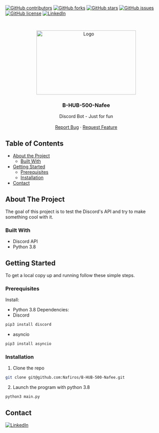 [![GitHub contributors](https://img.shields.io/github/contributors/Nafiros/B-HUB-500-Nafee?style=for-the-badge)](https://github.com/Nafiros/B-HUB-500-Nafee/graphs/contributors)
[![GitHub forks](https://img.shields.io/github/forks/Nafiros/B-HUB-500-Nafee?style=for-the-badge)](https://github.com/Nafiros/B-HUB-500-Nafee/network)
[![GitHub stars](https://img.shields.io/github/stars/Nafiros/B-HUB-500-Nafee?style=for-the-badge)](https://github.com/Nafiros/B-HUB-500-Nafee/stargazers)
[![GitHub issues](https://img.shields.io/github/issues/Nafiros/B-HUB-500-Nafee?style=for-the-badge)](https://github.com/Nafiros/B-HUB-500-Nafee/issues)
[![GitHub license](https://img.shields.io/github/license/Nafiros/B-HUB-500-Nafee?style=for-the-badge)](https://github.com/Nafiros/B-HUB-500-Nafee)
[![LinkedIn][linkedin-shield]][linkedin-url]



<!-- PROJECT LOGO -->
<br />
<p align="center">
  <a>
    <img src="https://upload.wikimedia.org/wikipedia/commons/d/dd/Discord.png" alt="Logo" width="310" height="200">
  </a>

  <h3 align="center">B-HUB-500-Nafee</h3>

  <p align="center">
    Discord Bot - Just for fun
    <br />
    <br />
    <a href="https://github.com/Nafiros/B-HUB-500-Nafee/issues">Report Bug</a>
    ·
    <a href="https://github.com/Nafiros/B-HUB-500-Nafee/issues">Request Feature</a>
  </p>
</p>



<!-- TABLE OF CONTENTS -->
## Table of Contents

* [About the Project](#about-the-project)
  * [Built With](#built-with)
* [Getting Started](#getting-started)
  * [Prerequisites](#prerequisites)
  * [Installation](#installation)
* [Contact](#contact)



<!-- ABOUT THE PROJECT -->
## About The Project

The goal of this project is to test the Discord's API and try to make something cool with it.


### Built With

* Discord API
* Python 3.8


<!-- GETTING STARTED -->
## Getting Started

To get a local copy up and running follow these simple steps.

### Prerequisites

Install:
* Python 3.8
Dependencies:
* Discord
```sh
pip3 install discord
```
* asyncio
```sh
pip3 install asyncio
```

### Installation

1. Clone the repo
```sh
git clone git@github.com:Nafiros/B-HUB-500-Nafee.git
```
2. Launch the program with python 3.8
```sh
python3 main.py
```



<!-- CONTACT -->
## Contact

[![LinkedIn][linkedin-shield]][linkedin-url] 





<!-- MARKDOWN LINKS & IMAGES -->
[linkedin-shield]: https://img.shields.io/badge/-LinkedIn-black.svg?style=for-the-badge&logo=linkedin&colorB=555
[linkedin-url]: https://www.linkedin.com/in/jean-gaillon-954018153/
